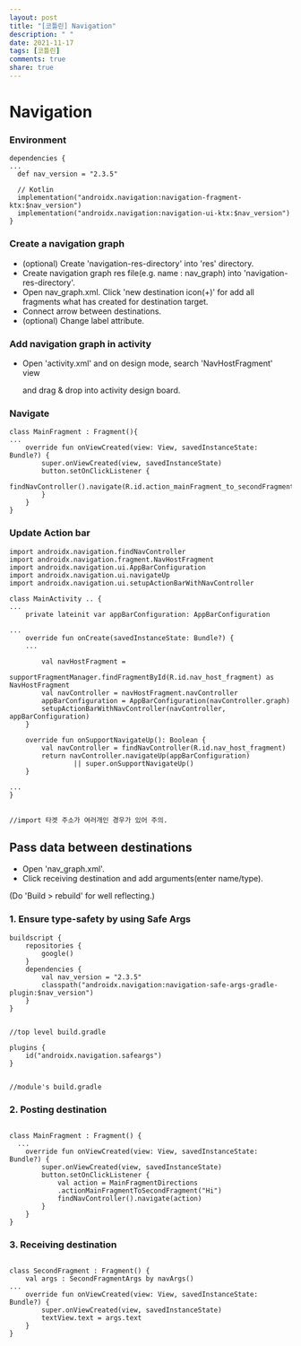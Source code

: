 ```yaml
---
layout: post
title: "[코틀린] Navigation"
description: " "
date: 2021-11-17
tags: [코틀린]
comments: true
share: true
---
```


<h1>Navigation</h1>



<h3> Environment</h3>

`````ko
dependencies {
...
  def nav_version = "2.3.5"

  // Kotlin
  implementation("androidx.navigation:navigation-fragment-ktx:$nav_version")
  implementation("androidx.navigation:navigation-ui-ktx:$nav_version")
}
`````





<h3>Create a navigation graph</h3>

+ (optional) Create 'navigation-res-directory' into 'res' directory.
+ Create navigation graph res file(e.g. name : nav_graph) into 'navigation-res-directory'.
+ Open nav_graph.xml. Click 'new destination icon(+)' for add all fragments what has created for destination target.
+ Connect arrow between destinations.
+ (optional) Change label attribute.





<h3>Add navigation graph in activity</h3>

+ Open 'activity.xml' and on design mode, search 'NavHostFragment' view 

  and drag & drop into activity design board.



<h3>Navigate</h3>

`````ko
class MainFragment : Fragment(){
...
    override fun onViewCreated(view: View, savedInstanceState: Bundle?) {
        super.onViewCreated(view, savedInstanceState)
        button.setOnClickListener {
            findNavController().navigate(R.id.action_mainFragment_to_secondFragment)
        }
    }
}
`````



<h3>Update Action bar</h3>

`````ko
import androidx.navigation.findNavController
import androidx.navigation.fragment.NavHostFragment
import androidx.navigation.ui.AppBarConfiguration
import androidx.navigation.ui.navigateUp
import androidx.navigation.ui.setupActionBarWithNavController

class MainActivity .. {
...
	private lateinit var appBarConfiguration: AppBarConfiguration

...
	override fun onCreate(savedInstanceState: Bundle?) {
    ...

    	val navHostFragment =
        	supportFragmentManager.findFragmentById(R.id.nav_host_fragment) as 				NavHostFragment
    	val navController = navHostFragment.navController
    	appBarConfiguration = AppBarConfiguration(navController.graph)
    	setupActionBarWithNavController(navController, appBarConfiguration)
	}
	
	override fun onSupportNavigateUp(): Boolean {
    	val navController = findNavController(R.id.nav_host_fragment)
    	return navController.navigateUp(appBarConfiguration)
        	    || super.onSupportNavigateUp()
	}

...
}


//import 타겟 주소가 여러개인 경우가 있어 주의.
`````





<h2>Pass data between destinations</h2>

+ Open 'nav_graph.xml'.
+ Click receiving destination and add arguments(enter name/type).

(Do 'Build > rebuild' for well reflecting.)

<h3>1. Ensure type-safety by using Safe Args</h3>

`````ko
buildscript {
    repositories {
        google()
    }
    dependencies {
        val nav_version = "2.3.5"
        classpath("androidx.navigation:navigation-safe-args-gradle-plugin:$nav_version")
    }
}


//top level build.gradle
`````

`````ko
plugins {
    id("androidx.navigation.safeargs")
}


//module's build.gradle
`````

<h3>2. Posting destination</h3>

`````ko

class MainFragment : Fragment() {
  ...
    override fun onViewCreated(view: View, savedInstanceState: Bundle?) {
        super.onViewCreated(view, savedInstanceState)
        button.setOnClickListener {
            val action = MainFragmentDirections
            .actionMainFragmentToSecondFragment("Hi")
            findNavController().navigate(action)
        }
    }
}
`````

<h3>3. Receiving destination</h3>

`````ko

class SecondFragment : Fragment() {
    val args : SecondFragmentArgs by navArgs()
...
    override fun onViewCreated(view: View, savedInstanceState: Bundle?) {
        super.onViewCreated(view, savedInstanceState)
        textView.text = args.text
    }
}
`````
